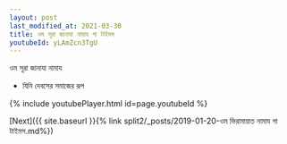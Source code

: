 ```yaml
---
layout: post
last_modified_at: 2021-03-30
title: ওম সূরা জানাযা নামায গা টাইমস
youtubeId: yLAmZcn3TgU
---
```

 
 
 ওম সূরা জানাযা নামায  
 
 -  যিনি দেবসের সমাজের রূপ 
 
  
 
  
 
 
 
 
 
 


{% include youtubePlayer.html id=page.youtubeId %}
 
[Next]({{ site.baseurl }}{% link  split2/_posts/2019-01-20-ওম ভিরামায়াত নামায গা টাইমস.md%})
 
